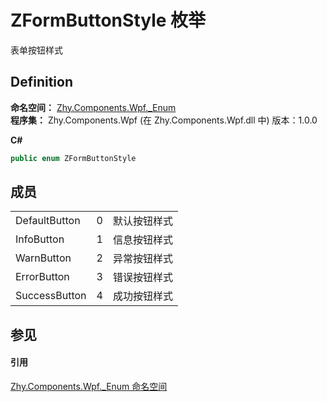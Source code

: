 # ZFormButtonStyle 枚举


表单按钮样式



## Definition
**命名空间：** <a href="1b914910-562b-96b8-4ab8-ae0958f22533">Zhy.Components.Wpf._Enum</a>  
**程序集：** Zhy.Components.Wpf (在 Zhy.Components.Wpf.dll 中) 版本：1.0.0

**C#**
``` C#
public enum ZFormButtonStyle
```



## 成员
<table>
<tr>
<td>DefaultButton</td>
<td>0</td>
<td>默认按钮样式</td></tr>
<tr>
<td>InfoButton</td>
<td>1</td>
<td>信息按钮样式</td></tr>
<tr>
<td>WarnButton</td>
<td>2</td>
<td>异常按钮样式</td></tr>
<tr>
<td>ErrorButton</td>
<td>3</td>
<td>错误按钮样式</td></tr>
<tr>
<td>SuccessButton</td>
<td>4</td>
<td>成功按钮样式</td></tr>
</table>

## 参见


#### 引用
<a href="1b914910-562b-96b8-4ab8-ae0958f22533">Zhy.Components.Wpf._Enum 命名空间</a>  
